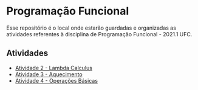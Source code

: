 # Programação Funcional

Esse repositório é o local onde estarão guardadas e organizadas as atividades referentes à disciplina de Programação Funcional - 2021.1 UFC.

## Atividades []()

- [Atividade 2 - Lambda Calculus](https://github.com/guilhermegirao/programacao-funcional/tree/main/atividade-2)
- [Atividade 3 - Aquecimento](https://github.com/guilhermegirao/programacao-funcional/tree/main/atividade-3)
- [Atividade 4 - Operações Básicas](https://github.com/guilhermegirao/programacao-funcional/tree/main/atividade-4)
